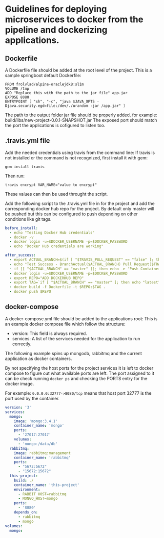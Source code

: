# Guidelines for deploying microservices to docker from the pipeline and dockerizing applications.

## Dockerfile
A Dockerfile file should be added at the root level of the project. This is a sample springboot default Dockerfile:

```
FROM frolvlad/alpine-oraclejdk8:slim
VOLUME /tmp
ADD "Replace this with the path to the jar file" app.jar
EXPOSE 8080
ENTRYPOINT [ "sh", "-c", "java $JAVA_OPTS -Djava.security.egd=file:/dev/./urandom -jar /app.jar" ]
```

The path to the output folder jar file should be properly added, for example: build/libs/new-project-0.0.1-SNAPSHOT.jar
The exposed port should match the port the applications is cofigured to listen too.

## .travis.yml file
Add the needed credentials using travis from the command line:
If travis is not installed or the command is not recognized, first install it with gem:

```gem install travis```

Then run:

```travis encrypt VAR_NAME="value to encrypt"```

These values can then be used throught the script.

Add the following script to the .travis.yml file in for the project and add the corresponding docker hub repo for the project. By default only master will be pushed but this can be configured to push depending on other conditions like git tags.

```yml
before_install:
  - echo "Testing Docker Hub credentials"
  - docker -v
  - docker login -u=$DOCKER_USERNAME -p=$DOCKER_PASSWORD
  - echo "Docker Hub credentials are working"

after_success:
  - export ACTUAL_BRANCH=$(if [ "$TRAVIS_PULL_REQUEST" == "false" ]; then echo $TRAVIS_BRANCH; else echo $TRAVIS_PULL_REQUEST_BRANCH; fi)
  - echo "Test Success - BranchActual($ACTUAL_BRANCH) Pull Request($TRAVIS_PULL_REQUEST) Tag($TRAVIS_TAG) PR($TRAVIS_PULL_REQUEST) Build($TRAVIS_BUILD_NUMBER)"
  - if [[ "$ACTUAL_BRANCH" == "master" ]]; then echo -e "Push Container to Docker Hub"; fi
  - docker login -u=$DOCKER_USERNAME -p=$DOCKER_PASSWORD
  - export REPO="ADD DOCKERHUB REPO"
  - export TAG=`if [ "$ACTUAL_BRANCH" == "master" ]; then echo "latest";else echo ""; fi`
  - docker build -f Dockerfile -t $REPO:$TAG .
  - docker push $REPO

```

## docker-compose

A docker-compose.yml file should be added to the applications root:
This is an example docker compose file which follow the structure:
* version:
    This field is always required.
* services:
    A list of the services needed for the application to run correctly.

The following example spins up mongodb, rabbitmq and the current application as docker containers. 

By not specifying the host ports for the project services it is left to docker compose to figure out what available ports are left. The port assigned to it can be check running ```docker ps``` and checking the PORTS entry for the docker image.  

For example: ```0.0.0.0:32777->8080/tcp``` means that host port 32777 is the port used by the container.

```yml
version: '3'
services:
  mongo:
    image: 'mongo:3.4.1'
    container_name: 'mongo'
    ports:
      - '27017:27017'
    volumes:
      - 'mongo:/data/db'
  rabbitmq:
    image: rabbitmq:management
    container_name: 'rabbitmq'
    ports:
      - "5672:5672"
      - "15672:15672"
  this-project:
    build: ./
    container_name: 'this-project'
    environment:
      - RABBIT_HOST=rabbitmq
      - MONGO_HOST=mongo
    ports:
      - '8080'
    depends_on:
      - rabbitmq
      - mongo
volumes:
  mongo:
```
